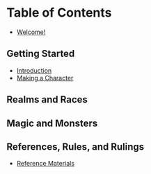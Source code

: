 # Table of Contents
* [Welcome!](./README.md)

## Getting Started
* [Introduction](./introduction.md)
* [Making a Character](./character-creation.md)

## Realms and Races

## Magic and Monsters

## References, Rules, and Rulings
* [Reference Materials](./FA-basics.md)
